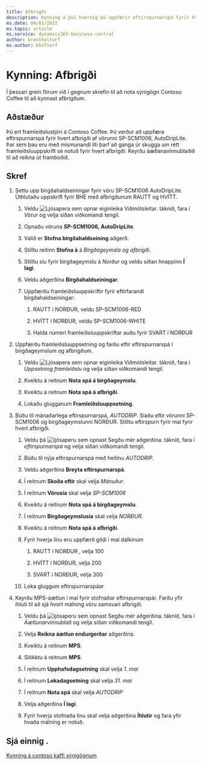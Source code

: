 ```yaml
---
title: Afbrigði
description: Kynning á því hvernig þú uppfærir eftirspurnarspá fyrir hvert afbrigði af vöru í Business Central.
ms.date: 04/01/2022
ms.topic: article
ms.service: dynamics365-business-central
author: brentholtorf
ms.author: bholtorf
---
```


# Kynning: Afbrigði

Í þessari grein förum við í gegnum skrefin til að nota sýnigögn Contoso Coffee til að kynnast afbrigðum.

## Aðstæður

Þú ert framleiðslustjóri á Contoso Coffee. Þú verður að uppfæra eftirspurnarspá fyrir hvert afbrigði af vörunni SP-SCM1006, AutoDripLite. Þar sem þau eru með mismunandi liti þarf að ganga úr skugga um rétt framleiðsluuppskrift sé notuð fyrir hvert afbrigði. Keyrðu áætlanavinnublaðið til að reikna út framboðið.  

## Skref

1. Settu upp birgðahaldseiningar fyrir vöru SP-SCM1006 AutoDripLite. Úthlutaðu uppskrift fyrir BHE með afbrigðunum RAUTT og HVÍTT.

    1. Veldu ![Ljósapera sem opnar eiginleika Viðmótsleitar.](../../media/ui-search/search_small.png "Segðu mér hvað þú vilt gera") táknið, fara í *Vörur* og velja síðan viðkomandi tengil.  

    2. Opnaðu vöruna **SP-SCM1006, AutoDripLite**.

    3. Valið er **Stofna birgðahaldseining** aðgerð.  

    4. Stilltu reitinn **Stofna á** á *Birgðageymsla og afbrigði*.

    5. Stilltu síu fyrir birgðageymslu á *Norður* og veldu síðan hnappinn **Í lagi**.

    6. Veldu aðgerðina **Birgðahaldseiningar**.  

    7. Uppfærðu framleiðsluuppskriftir fyrir eftirfarandi birgðahaldseiningar:

        1. RAUTT í NORÐUR, veldu SP-SCM1006-RED  

        2. HVÍTT í NORÐUR, veldu SP-SCM1006-WHITE  

        3. Halda númeri framleiðsluuppskriftar auðu fyrir SVART í NORÐUR  

2. Uppfærðu framleiðsluuppsetning og farðu eftir eftirspurnarspá í birgðageymslum og afbrigðum.  

    1. Veldu ![Ljósapera sem opnar eiginleika Viðmótsleitar.](../../media/ui-search/search_small.png "Segðu mér hvað þú vilt gera") táknið, fara í *Uppsetning framleiðslu* og velja síðan viðkomandi tengil.  

    2. Kveiktu á reitnum **Nota spá á birgðageymslu**.

    3. Kveiktu á reitnum **Nota spá á afbrigði**.

    4. Lokaðu glugganum **Framleiðsluuppsetning**.

3. Búðu til mánaðarlega eftirspurnarspá, *AUTODRIP*. Síaðu eftir vörunni SP-SCM1006 og birgðageymslunni NORÐUR. Stilltu eftirspurn fyrir maí fyrir hvert afbrigði. 

    1. Veldu þá  ![ljósaperu sem opnast Segðu mér aðgerðina](../../media/ui-search/search_small.png "Segðu mér hvað þú vilt gera"). táknið, fara í *eftirspurnarspá* og velja síðan viðkomandi tengil.

    2. Búðu til nýja eftirspurnarspá með heitinu *AUTODRIP*.

    3. Veldu aðgerðina **Breyta eftirspurnarspá**.

    4. Í reitnum **Skoða eftir** skal velja *Mánuður*.

    5. Í reitnum **Vörusía** skal velja *SP-SCM1006*

    6. Kveiktu á reitnum **Nota spá á birgðageymslu**.

    7. Í reitnum **Birgðageymslusía** skal velja *NORÐUR*.

    8. Kveiktu á reitnum **Nota spá á afbrigði**.

    9. Fyrir hverja línu eru uppfærð gildi í maí dálkinum

        1. RAUTT í NORÐUR , velja 100

        2. HVÍTT í NORÐUR, velja 200

        3. SVART í NORÐUR, velja 300

    10. Loka gluggum eftirspurnarspáar

4. Keyrðu MPS-áætlun í maí fyrir stofnaðar eftirspurnarspár. Farðu yfir íhluti til að sjá hvort málning vöru samsvari afbrigði.

    1. Veldu þá  ![ljósaperu sem opnast Segðu mér aðgerðina](../../media/ui-search/search_small.png "Segðu mér hvað þú vilt gera"). táknið, fara í *Áætlunarvinnublað* og velja síðan viðkomandi tengil.

    2. Velja **Reikna áætlun endurgerðar** aðgerðina.

    3. Kveiktu á reitnum **MPS**.

    4. Slökktu á reitnum **MPS**.

    5. Í reitnum **Upphafsdagsetning** skal velja *1. maí*

    6. Í reitnum **Lokadagsetning** skal velja *31. maí*

    7. Í reitnum **Nota spá** skal velja *AUTODRIP*

    8. Velja aðgerðina **Í lagi**.

    9. Fyrir hverja stofnaða línu skal velja aðgerðina **Íhlutir** og fara yfir hvaða málning er notuð.  

## Sjá einnig .

[Kynning á contoso kaffi sýnigögnum](../contoso-coffee-intro.md)  
